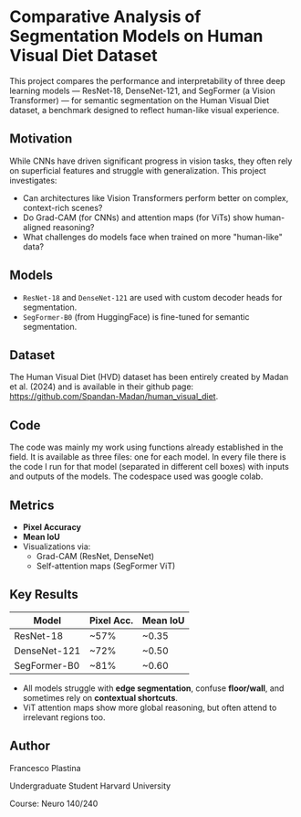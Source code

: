 # Comparative Analysis of Segmentation Models on Human Visual Diet Dataset

This project compares the performance and interpretability of three deep learning models — ResNet-18, DenseNet-121, and SegFormer (a Vision Transformer) — for semantic segmentation on the Human Visual Diet dataset, a benchmark designed to reflect human-like visual experience.
                                                          
##  Motivation

While CNNs have driven significant progress in vision tasks, they often rely on superficial features and struggle with generalization. This project investigates:

- Can architectures like Vision Transformers perform better on complex, context-rich scenes?
- Do Grad-CAM (for CNNs) and attention maps (for ViTs) show human-aligned reasoning?
- What challenges do models face when trained on more "human-like" data?


##  Models

- `ResNet-18` and `DenseNet-121` are used with custom decoder heads for segmentation.
- `SegFormer-B0` (from HuggingFace) is fine-tuned for semantic segmentation.

##  Dataset 

The Human Visual Diet (HVD) dataset has been entirely created by Madan et al. (2024) and is available in their github page: https://github.com/Spandan-Madan/human_visual_diet.

## Code 

The code was mainly my work using functions already established in the field. It is available as three files: one for each model. In every file there is the  code I run for that model (separated in different cell boxes) with inputs and outputs of the models. The codespace used was google colab. 
##  Metrics

- **Pixel Accuracy**
- **Mean IoU**  
- Visualizations via:
  - Grad-CAM (ResNet, DenseNet)
  - Self-attention maps (SegFormer ViT)

##  Key Results

| Model       | Pixel Acc. | Mean IoU |
|-------------|------------|----------|
| ResNet-18   | ~57%       | ~0.35    |
| DenseNet-121| ~72%       | ~0.50    |
| SegFormer-B0| ~81%       | ~0.60    |

- All models struggle with **edge segmentation**, confuse **floor/wall**, and sometimes rely on **contextual shortcuts**.
- ViT attention maps show more global reasoning, but often attend to irrelevant regions too.

## Author 

Francesco Plastina 

Undergraduate Student Harvard University 

Course: Neuro 140/240
